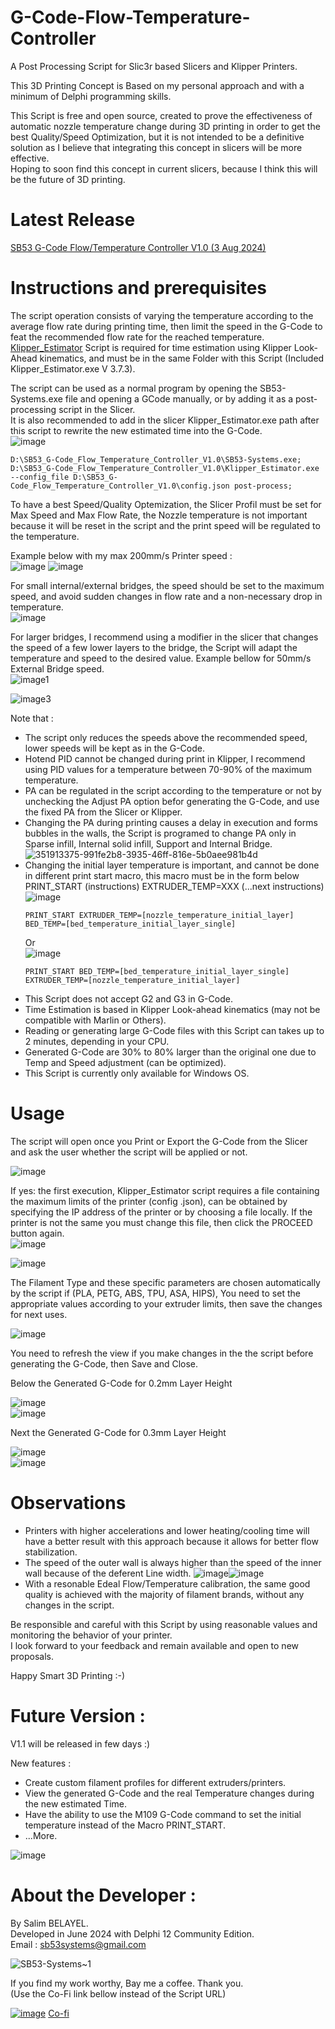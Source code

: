 # G-Code-Flow-Temperature-Controller
A Post Processing Script for Slic3r based Slicers and Klipper Printers.  
  
This 3D Printing Concept is Based on my personal approach and with a minimum of Delphi programming skills.

This Script is free and open source, created to prove the effectiveness of automatic nozzle temperature change during 3D printing in order to get the best Quality/Speed Optimization, but it is not intended to be a definitive solution as I believe that integrating this concept in slicers will be more effective.  
Hoping to soon find this concept in current slicers, because I think this will be the future of 3D printing.  
  
# Latest Release
[SB53 G-Code Flow/Temperature Controller V1.0 (3 Aug 2024)](https://github.com/sb53systems/G-Code-Flow-Temperature-Controller/releases/tag/V1.0)  
  
# Instructions and prerequisites  
The script operation consists of varying the temperature according to the average flow rate during printing time, then limit the speed in the G-Code to feat the recommended flow rate for the reached temperature.  
[Klipper_Estimator](https://github.com/Annex-Engineering/klipper_estimator) Script is required for time estimation using Klipper Look-Ahead kinematics, and must be in the same Folder with this Script (Included Klipper_Estimator.exe V 3.7.3).  
  
The script can be used as a normal program by opening the SB53-Systems.exe file and opening a GCode manually, or by adding it as a post-processing script in the Slicer.  
It is also recommended to add in the slicer Klipper_Estimator.exe path after this script to rewrite the new estimated time into the G-Code.  
![image](https://github.com/user-attachments/assets/a08ed4f5-a5f7-47dd-88eb-09a183e43a2d)  
```
D:\SB53_G-Code_Flow_Temperature_Controller_V1.0\SB53-Systems.exe;
D:\SB53_G-Code_Flow_Temperature_Controller_V1.0\Klipper_Estimator.exe --config_file D:\SB53_G-Code_Flow_Temperature_Controller_V1.0\config.json post-process;
```
  
To have a best Speed/Quality Optemization, the Slicer Profil must be set for Max Speed and Max Flow Rate, the Nozzle temperature is not important because it will be reset in the script and the print speed will be regulated to the temperature.  
  
Example below with my max 200mm/s Printer speed :  
![image](https://github.com/user-attachments/assets/a4ca7c48-0c74-4015-809b-102f71577593)
![image](https://github.com/user-attachments/assets/2aa450c6-984d-432c-890e-d0d0ada0d7a4)  

For small internal/external bridges, the speed should be set to the maximum speed, and avoid sudden changes in flow rate and a non-necessary drop in temperature.   
![image](https://github.com/user-attachments/assets/c9675974-f4a9-475d-bb4e-c722ea14ce68)  
  
For larger bridges, I recommend using a modifier in the slicer that changes the speed of a few lower layers to the bridge, the Script will adapt the temperature and speed to the desired value. Example bellow for 50mm/s External Bridge speed.  
![image1](https://github.com/user-attachments/assets/216766be-e662-4ea0-aef0-541cbd23287a)  
  
![image3](https://github.com/user-attachments/assets/2a5a083b-20a2-4c5d-91f1-e3d87d0cc62a)  
  
  
Note that :  
- The script only reduces the speeds above the recommended speed, lower speeds will be kept as in the G-Code.
- Hotend PID cannot be changed during print in Klipper, I recommend using PID values for a temperature between 70-90% of the maximum temperature.  
- PA can be regulated in the script according to the temperature or not by unchecking the Adjust PA option befor generating the G-Code, and use the fixed PA from the Slicer or Klipper.  
- Changing the PA during printing causes a delay in execution and forms bubbles in the walls, the Script is programed to change PA only in Sparse infill, Internal solid infill, Support and Internal Bridge.  
![351913375-991fe2b8-3935-46ff-816e-5b0aee981b4d](https://github.com/user-attachments/assets/602b96a8-2666-44bd-b70f-aa5c06deadd4)  
- Changing the initial layer temperature is important, and cannot be done in different print start macro, this macro must be in the form below  
  PRINT_START (instructions) EXTRUDER_TEMP=XXX (...next instructions)
  ![image](https://github.com/user-attachments/assets/5e462ac4-0c8b-4537-a21a-f2a1f85b4126)
  ```
  PRINT_START EXTRUDER_TEMP=[nozzle_temperature_initial_layer] BED_TEMP=[bed_temperature_initial_layer_single]
  ```
  Or  
  ![image](https://github.com/user-attachments/assets/9e6ce605-e440-43f7-b222-e4b80bbe9e1c)
  ```
  PRINT_START BED_TEMP=[bed_temperature_initial_layer_single] EXTRUDER_TEMP=[nozzle_temperature_initial_layer]
  ```
- This Script does not accept G2 and G3 in G-Code.
- Time Estimation is based in Klipper Look-ahead kinematics (may not be compatible with Marlin or Others).
- Reading or generating large G-Code files with this Script can takes up to 2 minutes, depending in your CPU.
- Generated G-Code are 30% to 80% larger than the original one due to Temp and Speed adjustment (can be optimized).
- This Script is currently only available for Windows OS.  
  
# Usage  
The script will open once you Print or Export the G-Code from the Slicer and ask the user whether the script will be applied or not.   
  
![image](https://github.com/user-attachments/assets/bc99c01b-8b20-4b9d-93db-1dcb62fbf9b0)  
  
If yes: the first execution, Klipper_Estimator script requires a file containing the maximum limits of the printer (config .json), can be obtained by specifying the IP address of the printer or by choosing a file locally. If the printer is not the same you must change this file, then click the PROCEED button again.  
![image](https://github.com/user-attachments/assets/556fa311-cc68-42a5-af34-4261462935a0)  
  
![image](https://github.com/user-attachments/assets/2a316ba8-124d-48d5-83b1-3a6184aa189e)  
  
The Filament Type and these specific parameters are chosen automatically by the script if (PLA, PETG, ABS, TPU, ASA, HIPS), You need to set the appropriate values ​​according to your extruder limits, then save the changes for next uses.  
  
![image](https://github.com/user-attachments/assets/abbbcbaf-3396-487f-aa31-3f8dbe1ec0b1)  
  
You need to refresh the view if you make changes in the the script before generating the G-Code, then Save and Close.  

Below the Generated G-Code for 0.2mm Layer Height  
  
![image](https://github.com/user-attachments/assets/d429f7a3-7a2b-4ee2-bf72-f8d0e1daca1b)  
![image](https://github.com/user-attachments/assets/9bfd7ebc-ecfe-4873-93a2-4b5da9b8561e)  
  
Next the Generated G-Code for 0.3mm Layer Height  
  
![image](https://github.com/user-attachments/assets/abd70604-c2e3-4a6d-81d9-8bc45fa03e47)  
![image](https://github.com/user-attachments/assets/6c0cc21e-4f42-4756-98d4-9869bbed3a5d)  
  
# Observations  
- Printers with higher accelerations and lower heating/cooling time will have a better result with this approach because it allows for better flow stabilization.
- The speed of the outer wall is always higher than the speed of the inner wall because of the deferent Line width.
![image](https://github.com/user-attachments/assets/76acb2cf-f57e-4a38-b1c7-788689ed6470)![image](https://github.com/user-attachments/assets/52b5714b-5607-45f5-adc7-73b9782b6bcc)  
- With a resonable Edeal Flow/Temperature calibration, the same good quality is achieved with the majority of filament brands, without any changes in the script.  
  
Be responsible and careful with this Script by using reasonable values ​​and monitoring the behavior of your printer.  
I look forward to your feedback and remain available and open to new proposals.  
  
Happy Smart 3D Printing :-)  

# Future Version :
V1.1 will be released in few days :)  
  
New features :  
- Create custom filament profiles for different extruders/printers.
- View the generated G-Code and the real Temperature changes during the new estimated Time.
- Have the ability to use the M109 G-Code command to set the initial temperature instead of the Macro PRINT_START.
- ...More.
  
![image](https://github.com/user-attachments/assets/42b786ed-6b5b-4a4c-911b-45cf7ff2b877)
  
# About the Developer :
By Salim BELAYEL.  
Developed in June 2024 with Delphi 12 Community Edition.  
Email : sb53systems@gmail.com  

![SB53-Systems~1](https://github.com/sb53systems/G-Code-Flow-Temperature-Controller/assets/33290411/b94703a1-cf21-4109-bfa6-b9bcff438a1d)  

  
If you find my work worthy, Bay me a coffee. Thank you.  
(Use the Co-Fi link bellow instead of the Script URL)
  
[![image](https://github.com/sb53systems/G-Code-Flow-Temperature-Controller/assets/33290411/a504ac44-082d-40f1-a9d0-4abc3da242d8)](https://ko-fi.com/sb53system)
 [Co-fi](https://ko-fi.com/sb53system) 


